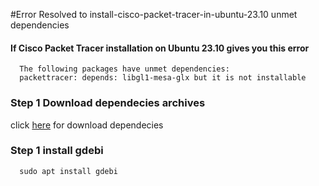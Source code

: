 #Error Resolved to install-cisco-packet-tracer-in-ubuntu-23.10 unmet dependencies

#### If Cisco Packet Tracer installation on Ubuntu 23.10 gives you this error

```
  The following packages have unmet dependencies:
  packettracer: depends: libgl1-mesa-glx but it is not installable
```

### Step 1 Download dependecies archives
  click [here](https://github.com/PetrusNoleto/error-in-install-cisco-packet-tracer-in-ubuntu-23.10---guide-instalation/releases/tag/CiscoPacketTracerFixUnmetDependenciesUbuntu23.10) for download dependecies


### Step 1 install gdebi

```
  sudo apt install gdebi
```

